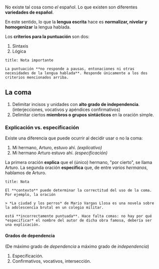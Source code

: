 No existe tal cosa como *el* español. Lo que existen son diferentes **variedades de español**.

En este sentido, lo que la **lengua escrita** hace es **normalizar, nivelar y homogenizar** la lengua hablada.

Los **criterios para la puntuación** son dos:

1. Sintaxis
2. Lógica

```ad-warning
title: Nota importante

La puntuación **no responde a pausas, entonaciones ni otras necesidades de la lengua hablada**. Responde únicamente a los dos criterios mencionados arriba.

```

## La coma

1. Delimitar incisos y unidades con **alto grado de independencia**. (interjecciones, vocativos y apéndices confirmativos)
2. Delimitar ciertos **miembros o grupos sintácticos** en la oración simple.

### Explicación vs. especificación

Existe una diferencia que puede ocurrir al decidir usar o no la coma:

1. Mi hermano, Arturo, estuvo ahí. *(explicativo)*
2. Mi hermano Arturo estuvo ahí. *(especificación)*

La primera oración **explica** que el (único) hermano, "por cierto", se llama Arturo. La segunda oración **especifica** que, de entre *varios hermanos*, hablamos de Arturo.

```ad-important
title: Nota

El **contexto** puede determinar la correctitud del uso de la coma. Por ejemplo, la oración

> *La ciudad y los perros* de Mario Vargas Llosa es una novela sobre la adolescencia brutal en un colegio militar.

está **incorrectamente puntuada**. Hace falta comas: no hay por qué *especificar* el nombre del autor de dicha obra famosa, debería ser una explicación.

```

#### Grados de dependencia

(De máximo grado de *dependencia* a máximo grado de *independencia*)

1. Especificación.
2. Confirmativos, vocativos, intersección.
